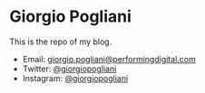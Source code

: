 # Giorgio Pogliani

This is the repo of my blog.

- Email: [giorgio.pogliani@performingdigital.com](mailto:giorgio.pogliani@performingdigital.com)
- Twitter: [@giorgiopogliani](https://www.twitter.com/giorgiopogliani)
- Instagram: [@giorgiopogliani](https://www.instagram.com/giorgiopogliani)
